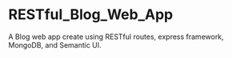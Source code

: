 # RESTful_Blog_Web_App

A Blog web app create using RESTful routes, express framework, MongoDB, and Semantic UI.
